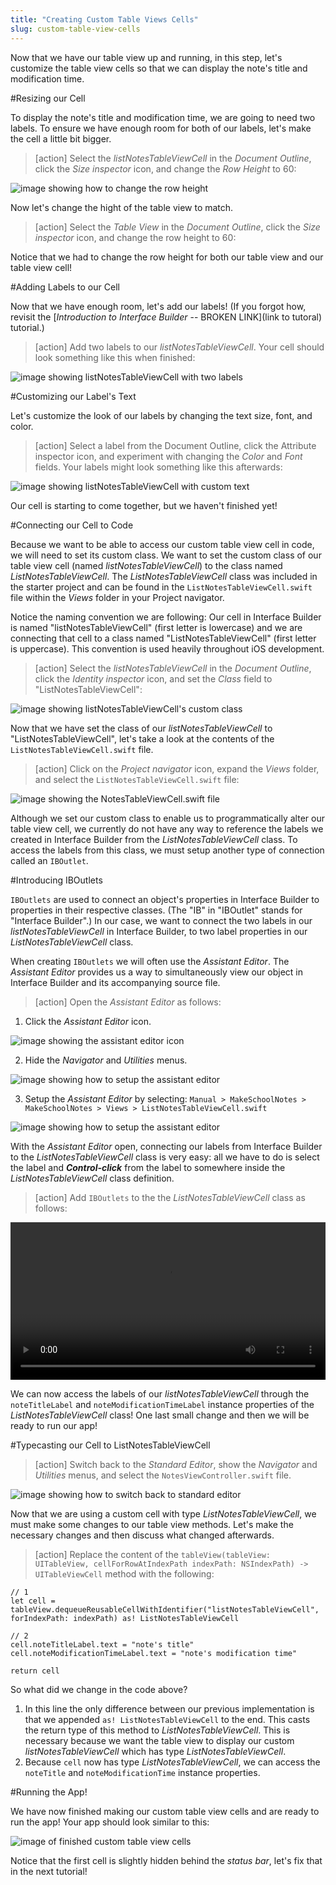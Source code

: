 ```yaml
---
title: "Creating Custom Table Views Cells"
slug: custom-table-view-cells
---
```


Now that we have our table view up and running, in this step, let's customize the table view cells so that we can display the note's title and modification time.

#Resizing our Cell

To display the note's title and modification time, we are going to need two labels. To ensure we have enough room for both of our labels, let's make the cell a little bit bigger.

> [action]
Select the *listNotesTableViewCell* in the *Document Outline*, click the *Size inspector* icon, and change the *Row Height* to 60:
>
![image showing how to change the row height](./images/height.png)

Now let's change the hight of the table view to match.

> [action]
Select the *Table View* in the *Document Outline*, click the *Size inspector* icon, and change the row height to 60:

Notice that we had to change the row height for both our table view and our table view cell!


#Adding Labels to our Cell

Now that we have enough room, let's add our labels! (If you forgot how, revisit the [*Introduction to Interface Builder* -- BROKEN LINK](link to tutoral) tutorial.)

> [action]
Add two labels to our *listNotesTableViewCell*. Your cell should look something like this when finished:
>
![image showing listNotesTableViewCell with two labels](./images/labels.png)


#Customizing our Label's Text

Let's customize the look of our labels by changing the text size, font, and color.

> [action] Select a label from the Document Outline, click the Attribute inspector icon, and experiment with changing the *Color* and *Font* fields. Your labels might look something like this afterwards:
>
![image showing listNotesTableViewCell with custom text](./images/custom.png)

Our cell is starting to come together, but we haven't finished yet!

#Connecting our Cell to Code

Because we want to be able to access our custom table view cell in code, we will need to set its custom class. We want to set the custom class of our table view cell (named *listNotesTableViewCell*) to the class named *ListNotesTableViewCell*. The *ListNotesTableViewCell* class was included in the starter project and can be found in the `ListNotesTableViewCell.swift` file within the *Views* folder in your Project navigator.

Notice the naming convention we are following: Our cell in Interface Builder is named "listNotesTableViewCell" (first letter is lowercase) and  we are connecting that cell to a class named "ListNotesTableViewCell" (first letter is uppercase). This convention is used heavily throughout iOS development.

> [action]
Select the *listNotesTableViewCell* in the *Document Outline*, click the *Identity inspector* icon, and set the *Class* field to "ListNotesTableViewCell":
>
![image showing listNotesTableViewCell's custom class](./images/custom-class.png)

Now that we have set the class of our *listNotesTableViewCell* to "ListNotesTableViewCell", let's take a look at the contents of the `ListNotesTableViewCell.swift` file.

> [action]
Click on the *Project navigator* icon, expand the *Views* folder, and select the `ListNotesTableViewCell.swift` file:
>
![image showing the NotesTableViewCell.swift file](./images/code.png)

Although we set our custom class to enable us to programmatically alter our table view cell, we currently do not have any way to reference the labels we created in Interface Builder from the *ListNotesTableViewCell* class. To access the labels from this class, we must setup another type of connection called an `IBOutlet`.

#Introducing IBOutlets

`IBOutlets` are used to connect an object's properties in Interface Builder to properties in their respective classes. (The "IB" in "IBOutlet" stands for "Interface Builder".) In our case, we want to connect the two labels in our *listNotesTableViewCell* in Interface Builder, to two label properties in our *ListNotesTableViewCell* class.

When creating `IBOutlets` we will often use the *Assistant Editor*. The *Assistant Editor* provides us a way to simultaneously view our object in Interface Builder and its accompanying source file.

> [action]
Open the *Assistant Editor* as follows:
>
1. Click the *Assistant Editor* icon.
>
  ![image showing the assistant editor icon](./images/assistant.png)
>
2. Hide the *Navigator* and *Utilities* menus.
>
  ![image showing how to setup the assistant editor](./images/hide.png)
>
3. Setup the *Assistant Editor* by selecting: `Manual > MakeSchoolNotes > MakeSchoolNotes > Views > ListNotesTableViewCell.swift`
>
  ![image showing how to setup the assistant editor](./images/setup.png)



With the *Assistant Editor* open, connecting our labels from Interface Builder to the *ListNotesTableViewCell* class is very easy: all we have to do is select the label and ***Control-click*** from the label to somewhere inside the *ListNotesTableViewCell* class definition.

> [action]
Add `IBOutlets` to the the *ListNotesTableViewCell* class as follows:
>
<video width="100%" controls>
    <source src="https://s3.amazonaws.com/mgwu-misc/Make+School+Notes/add-iboutlets.mov" type="video/mp4">
</video>

We can now access the labels of our *listNotesTableViewCell* through the `noteTitleLabel` and `noteModificationTimeLabel` instance properties of the *ListNotesTableViewCell* class! One last small change and then we will be ready to run our app!

#Typecasting our Cell to ListNotesTableViewCell

> [action]
Switch back to the *Standard Editor*, show the *Navigator* and *Utilities* menus, and select the `NotesViewController.swift` file.
>
![image showing how to switch back to standard editor](./images/standard-editor.png)

Now that we are using a custom cell with type *ListNotesTableViewCell*, we must make some changes to our table view methods. Let's make the necessary changes and then discuss what changed afterwards.

> [action]
Replace the content of the `tableView(tableView: UITableView, cellForRowAtIndexPath indexPath: NSIndexPath) -> UITableViewCell` method with the following:
>
    // 1
    let cell = tableView.dequeueReusableCellWithIdentifier("listNotesTableViewCell", forIndexPath: indexPath) as! ListNotesTableViewCell
>    
    // 2
    cell.noteTitleLabel.text = "note's title"
    cell.noteModificationTimeLabel.text = "note's modification time"
>    
    return cell

So what did we change in the code above?

1. In this line the only difference between our previous implementation is that we appended `as! ListNotesTableViewCell` to the end. This casts the return type of this method to *ListNotesTableViewCell*. This is necessary because we want the table view to display our custom *listNotesTableViewCell* which has type *ListNotesTableViewCell*.
2. Because `cell` now has type *ListNotesTableViewCell*, we can access the `noteTitle` and `noteModificationTime` instance properties.

#Running the App!

We have now finished making our custom table view cells and are ready to run the app! Your app should look similar to this:

![image of finished custom table view cells](./images/finished-custom-cell.png)

Notice that the first cell is slightly hidden behind the *status bar*, let's fix that in the next tutorial!
